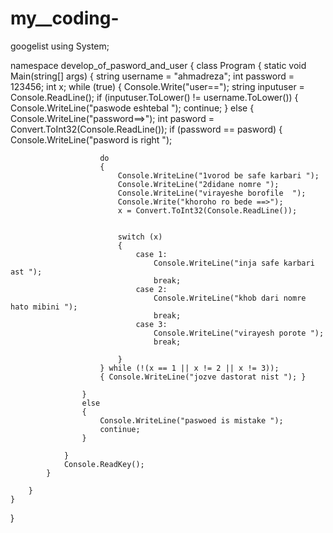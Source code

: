 # my__coding-
googelist
using System;

namespace develop_of_pasword_and_user
{
    class Program
    {
        static void Main(string[] args)
        {
            string username = "ahmadreza";
            int password = 123456;
            int x;
            while (true)
            {
                Console.Write("user==");
                string inputuser = Console.ReadLine();
                if (inputuser.ToLower() != username.ToLower())
                {
                    Console.WriteLine("paswode eshtebal ");
                    continue;
                }
                else
                {
                    Console.WriteLine("password==>");
                    int pasword = Convert.ToInt32(Console.ReadLine());
                    if (password == pasword)
                    {
                        Console.WriteLine("pasword is right ");

                        do
                        {
                            Console.WriteLine("1vorod be safe karbari ");
                            Console.WriteLine("2didane nomre ");
                            Console.WriteLine("virayeshe borofile  ");
                            Console.Write("khoroho ro bede ==>");
                            x = Convert.ToInt32(Console.ReadLine());


                            switch (x)
                            {
                                case 1:
                                    Console.WriteLine("inja safe karbari ast ");
                                    break;
                                case 2:
                                    Console.WriteLine("khob dari nomre hato mibini ");
                                    break;
                                case 3:
                                    Console.WriteLine("virayesh porote ");
                                    break;

                            }
                        } while (!(x == 1 || x != 2 || x != 3));
                        { Console.WriteLine("jozve dastorat nist "); }

                    }
                    else
                    {
                        Console.WriteLine("paswoed is mistake ");
                        continue;
                    }

                }
                Console.ReadKey();
            }

        }
    }
}
